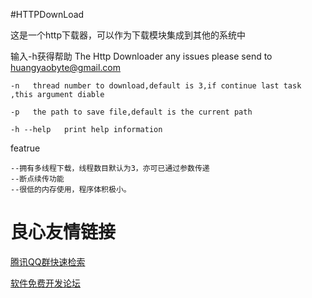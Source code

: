 #HTTPDownLoad

这是一个http下载器，可以作为下载模块集成到其他的系统中

输入-h获得帮助
    The Http Downloader
    any issues please send to huangyaobyte@gmail.com
    
    -n   thread number to download,default is 3,if continue last task ,this argument diable
    
    -p   the path to save file,default is the current path
    
    -h --help   print help information
    
featrue

	--拥有多线程下载，线程数目默认为3，亦可已通过参数传递
	--断点续传功能
	--很低的内存使用，程序体积极小。


 # 良心友情链接

[腾讯QQ群快速检索](http://u.720life.cn/s/8cf73f7c)

[软件免费开发论坛](http://u.720life.cn/s/bbb01dc0)